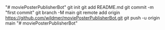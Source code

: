 "# moviePosterPublisherBot"  git init git add README.md git commit -m "first commit" git branch -M main git remote add origin https://github.com/wildmer/moviePosterPublisherBot.git git push -u origin main
"# moviePosterPublisherBot" 
